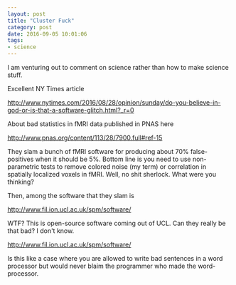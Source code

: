 ```yaml
---
layout: post
title: "Cluster Fuck"
category: post
date: 2016-09-05 10:01:06
tags:
- science
---
```




I am venturing out to comment on science rather than how to make science stuff.

Excellent NY Times article

http://www.nytimes.com/2016/08/28/opinion/sunday/do-you-believe-in-god-or-is-that-a-software-glitch.html?_r=0

About bad statistics in fMRI data published in PNAS here

http://www.pnas.org/content/113/28/7900.full#ref-15

They slam a bunch of fMRI software for producing about 70% false-positives when it should be 5%. Bottom line is you need to use non-parametric tests to remove colored noise (my term) or correlation in spatially localized voxels in fMRI. Well, no shit sherlock. What were you thinking?

Then, among the software that they slam is

http://www.fil.ion.ucl.ac.uk/spm/software/

WTF? This is open-source software coming out of UCL. Can they really be that bad? I don't know.

http://www.fil.ion.ucl.ac.uk/spm/software/

Is this like a case where you are allowed to write bad sentences in a word processor but would never blaim the programmer who made the word-processor.

 